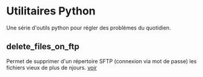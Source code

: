 # Utilitaires Python
Une série d'outils python pour régler des problèmes du quotidien.
## delete_files_on_ftp
Permet de supprimer d'un répertoire SFTP (connexion via mot de passe) les fichiers vieux de plus de njours.
[voir](delete_files_on_ftp.py)